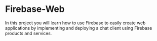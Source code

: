 # Firebase-Web
In this project you will learn how to use Firebase to easily create web applications by implementing and deploying a chat client using Firebase products and services.
